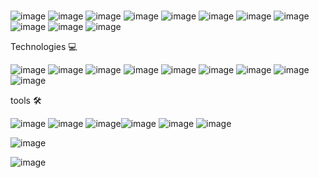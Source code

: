 ###
![image](https://user-images.githubusercontent.com/127731945/224658798-b949e6fa-7e6d-4e66-a07f-3ccfba8ff383.png)
![image](https://user-images.githubusercontent.com/127731945/224658652-3e015544-3713-4f89-8901-c691816189de.png)
![image](https://user-images.githubusercontent.com/127731945/224658710-a8aba697-cd55-4648-af63-f509b8b4ef78.png)
![image](https://user-images.githubusercontent.com/127731945/224658750-ccc3ff8e-e4e5-4fc4-89f1-fb5f67325d9e.png)
![image](https://user-images.githubusercontent.com/127731945/224658881-d6da076a-e5d4-4dc9-b859-6c4814f9238c.png)
![image](https://user-images.githubusercontent.com/127731945/224658921-ebdc4622-8ce4-4d4c-b13f-be93bab0f8bc.png)
![image](https://user-images.githubusercontent.com/127731945/224658951-48100cc8-d310-4bd5-800c-b4b7378f96ea.png)
![image](https://user-images.githubusercontent.com/127731945/224658411-05dd1baf-628d-410a-a295-78cd3540bf14.png)
![image](https://user-images.githubusercontent.com/127731945/224658362-502f9ea0-3c77-4ad9-8104-7c6b2a1bb686.png)
![image](https://user-images.githubusercontent.com/127731945/224658308-93942036-1f9b-4f53-aaae-3ae4a1369e2d.png)
![image](https://user-images.githubusercontent.com/127731945/224658119-21aa5f26-a449-4d02-a064-9e152c796af7.png)
<!--
**spakuha/spakuha** is a ✨ _special_ ✨ repository because its `README.md` (this file) appears on your GitHub profile.

Here are some ideas to get you started:

- 🔭 I’m currently working on ...
- 🌱 I’m currently learning ...
- 👯 I’m looking to collaborate on ...
- 🤔 I’m looking for help with ...
- 💬 Ask me about ...
- 📫 How to reach me: ...
- 😄 Pronouns: ...
- ⚡ Fun fact: ...
-->

Technologies 💻 


![image](https://user-images.githubusercontent.com/127731945/224665270-865cf2c3-5fbf-42c1-90a1-69c7e7a68f36.png)
![image](https://user-images.githubusercontent.com/127731945/224665316-fa8d5de6-f34f-4901-8055-43da073fef5f.png)
![image](https://user-images.githubusercontent.com/127731945/224665347-42e6a082-af9c-4fde-8957-c0bce79e2aed.png)
![image](https://user-images.githubusercontent.com/127731945/224665376-5dac77b8-59bf-4097-8c72-e17e4c667122.png)
![image](https://user-images.githubusercontent.com/127731945/224665407-591f1147-c916-4755-b0d7-fd4fb3b74acc.png)
![image](https://user-images.githubusercontent.com/127731945/224665426-4fa6cbc4-1d84-4604-bcab-49103155c4fe.png)
![image](https://user-images.githubusercontent.com/127731945/224665460-806c4d9e-947c-453c-b750-6e99fb6828ae.png)
![image](https://user-images.githubusercontent.com/127731945/224665484-94e19820-b76d-442c-8167-e74d93d17dec.png)
![image](https://user-images.githubusercontent.com/127731945/224664746-6af406fa-c101-48ad-9acc-b63f92a96bf0.png)







 
tools 🛠


![image](https://user-images.githubusercontent.com/127731945/224665937-3170fb28-1afe-4c9d-9da5-594e399e8476.png)
![image](https://user-images.githubusercontent.com/127731945/224665974-47e059f8-8f3b-4391-ae3e-0cb59708de86.png)
![image](https://user-images.githubusercontent.com/127731945/224665316-fa8d5de6-f34f-4901-8055-43da073fef5f.png)![image](https://user-images.githubusercontent.com/127731945/224665996-1a12a58f-91ff-4e55-a32e-3066f1a9bb1f.png)
![image](https://user-images.githubusercontent.com/127731945/224665316-fa8d5de6-f34f-4901-8055-43da073fef5f.png)
![image](https://user-images.githubusercontent.com/127731945/224666080-1c6cb7d9-c5e9-4403-b8b4-4232ccf8dd53.png)

![image](https://user-images.githubusercontent.com/127731945/224666102-eb2cb68f-6f13-4ea2-861d-50257ff6557f.png)

![image](https://user-images.githubusercontent.com/127731945/224666119-9d3c9166-431a-4deb-a28d-cf0b4e6f3ea0.png)

